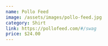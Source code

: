 ```yaml
---
name: Pollo Feed
image: /assets/images/pollo-feed.jpg
category: Shirt
link: https://pollofeed.com/#/swag
price: $24.00
---
```

